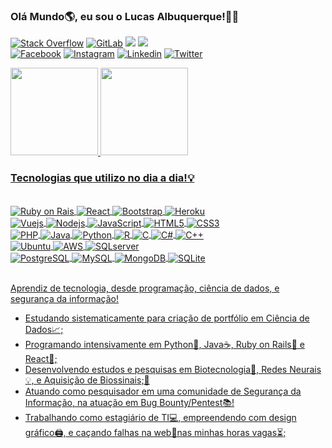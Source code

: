 ### Olá Mundo🌎, eu sou o Lucas Albuquerque!👨‍💻

[![Stack Overflow](https://img.shields.io/badge/Stack_Overflow-FE7A16?style=for-the-badge&logo=stack-overflow&logoColor=white)](https://stackoverflow.com/users/18010790/lucas-albuquerque)
[![GitLab](https://img.shields.io/badge/GitLab-330F63?style=for-the-badge&logo=gitlab&logoColor=white)](https://gitlab.com/llucas-albuquerque)
<a href = "mailto:lucasalbuquerque.ao@gmail.com"><img src="https://img.shields.io/badge/-Gmail-%23333?style=for-the-badge&logo=gmail&logoColor=white" target="_blank"></a>
  <a href="https://discord.com/channels/@me" target="_blank"><img src="https://img.shields.io/badge/Discord-7289DA?style=for-the-badge&logo=discord&logoColor=white" target="_blank"></a><br/>
[![Facebook](https://img.shields.io/badge/Facebook-1877F2?style=for-the-badge&logo=facebook&logoColor=white)](https://www.facebook.com/lucasalbuquerque.ao)
[![Instagram](https://img.shields.io/badge/Instagram-E4405F?style=for-the-badge&logo=instagram&logoColor=white)](https://https://stackoverflow.com/users/18010790/lucas-albuquerque)
[![Linkedin](https://img.shields.io/badge/LinkedIn-0077B5?style=for-the-badge&logo=linkedin&logoColor=white)](https://linkedin.com/in/lucas-albuquerqueao)
[![Twitter](https://img.shields.io/badge/Twitter-1DA1F2?style=for-the-badge&logo=twitter&logoColor=white)](https://https://twitter.com/albuquerque_lk)

 
<div align="left">
  <a href="https://github.com/llucas-albuquerque">
  <img height="140em" src="https://github-readme-stats.vercel.app/api?username=llucas-albuquerque&show_icons=true&theme=dark&include_all_commits=true&count_private=true"/>
  <img height="140em" src="https://github-readme-stats.vercel.app/api/top-langs/?username=llucas-albuquerque&layout=compact&langs_count=10&theme=dark"/>
</div>

### Tecnologias que utilizo no dia a dia!💡

<div style="display: inline_block"><br/>
<img align="center" alt="Ruby on Rais" src="https://img.shields.io/badge/Ruby_on_Rails-CC0000?style=for-the-badge&logo=ruby-on-rails&logoColor=white" />
<img align="center" alt="React" src="https://img.shields.io/badge/React-20232A?style=for-the-badge&logo=react&logoColor=61DAFB" />
<img align="center" alt="Bootstrap" src="https://img.shields.io/badge/Bootstrap-563D7C?style=for-the-badge&logo=bootstrap&logoColor=white" />
<img align="center" alt="Heroku" src="https://img.shields.io/badge/Heroku-430098?style=for-the-badge&logo=heroku&logoColor=white" /><br/>
<img align="center" alt="Vuejs" src="https://img.shields.io/badge/Vue.js-35495E?style=for-the-badge&logo=vue.js&logoColor=4FC08D" />
<img align="center" alt="Nodejs" src="https://img.shields.io/badge/Node.js-43853D?style=for-the-badge&logo=node.js&logoColor=white" />
<img align="center" alt="JavaScript" src="https://img.shields.io/badge/JavaScript-F7DF1E?style=for-the-badge&logo=javascript&logoColor=black" />
<img align="center" alt="HTML5" src="https://img.shields.io/badge/HTML5-E34F26?style=for-the-badge&logo=html5&logoColor=white" />
<img align="center" alt="CSS3" src="https://img.shields.io/badge/CSS3-1572B6?style=for-the-badge&logo=css3&logoColor=white" /><br/>
<img align="center" alt="PHP" src="https://img.shields.io/badge/PHP-777BB4?style=for-the-badge&logo=php&logoColor=white" />
<img align="center" alt="Java" src="https://img.shields.io/badge/Java-ED8B00?style=for-the-badge&logo=java&logoColor=white" />
<img align="center" alt="Python" src="https://img.shields.io/badge/Python-14354C?style=for-the-badge&logo=python&logoColor=white" />
<img align="center" alt="R" src="https://img.shields.io/badge/R-276DC3?style=for-the-badge&logo=r&logoColor=white" />
<img align="center" alt="C" src="https://img.shields.io/badge/C-00599C?style=for-the-badge&logo=c&logoColor=white" />
<img align="center" alt="C#" src="https://img.shields.io/badge/C%23-239120?style=for-the-badge&logo=c-sharp&logoColor=white" />
<img align="center" alt="C++" src="https://img.shields.io/badge/C%2B%2B-00599C?style=for-the-badge&logo=c%2B%2B&logoColor=white" /><br/>
<img align="center" alt="Ubuntu" src="https://img.shields.io/badge/Ubuntu-E95420?style=for-the-badge&logo=ubuntu&logoColor=white" />
<img align="center" alt="AWS" src="https://img.shields.io/badge/Amazon_AWS-232F3E?style=for-the-badge&logo=amazon-aws&logoColor=white" />  
<img align="center" alt="SQLserver" src="https://img.shields.io/badge/Microsoft_SQL_Server-CC2927?style=for-the-badge&logo=microsoft-sql-server&logoColor=white" /><br/>
<img align="center" alt="PostgreSQL" src="https://img.shields.io/badge/PostgreSQL-316192?style=for-the-badge&logo=postgresql&logoColor=white" /> 
<img align="center" alt="MySQL" src="https://img.shields.io/badge/MySQL-00000F?style=for-the-badge&logo=mysql&logoColor=white" />   
<img align="center" alt="MongoDB" src="https://img.shields.io/badge/MongoDB-4EA94B?style=for-the-badge&logo=mongodb&logoColor=white" />   
<img align="center" alt="SQLite" src="https://img.shields.io/badge/SQLite-07405E?style=for-the-badge&logo=sqlite&logoColor=white" />   
</div><br/>

  
 

Aprendiz de tecnologia, desde programação, ciência de dados, e segurança da informação!

 

- Estudando sistematicamente para criação de portfólio em Ciência de Dados📈;
- Programando intensivamente em Python🐍, Java☕, Ruby on Rails🔸 e React💠;  
- Desenvolvendo estudos e pesquisas em Biotecnologia🔬, Redes Neurais💡, e Aquisição de Biossinais;🔎
- Atuando como pesquisador em uma comunidade de Segurança da Informação, na atuação em Bug Bounty/Pentest📚!
- Trabalhando como estagiário de TI💻, empreendendo com design gráfico🖨️, e caçando falhas na web🙇nas minhas horas vagas⏳; 


